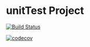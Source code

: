 # unitTest Project
[![Build Status](https://github.com/wolingzong/unitTest/workflows/Build%20and%20Test%20For%20Dubbo%203/badge.svg?branch=3.0)](https://github.com/wolingzong/unitTest/workflows/blank.yml?query=main)

[![codecov](https://codecov.io/gh/wolingzong/unitTest/branch/main/graph/badge.svg?token=RQRMKG0VK6)](https://codecov.io/gh/wolingzong/unitTest)
